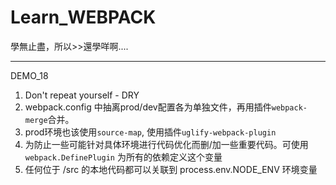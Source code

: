 # Learn_WEBPACK
學無止盡，所以>>還學咩啊....




---

DEMO_18
01. Don't repeat yourself - DRY
02. webpack.config 中抽离prod/dev配置各为单独文件，再用插件`webpack-merge`合并。
03. prod环境也该使用`source-map`, 使用插件`uglify-webpack-plugin`
04. 为防止一些可能针对具体环境进行代码优化而删/加一些重要代码。可使用`webpack.DefinePlugin` 为所有的依赖定义这个变量
05. 任何位于 /src 的本地代码都可以关联到 process.env.NODE_ENV 环境变量   

